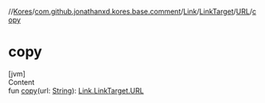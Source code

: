 //[Kores](../../../../index.md)/[com.github.jonathanxd.kores.base.comment](../../../index.md)/[Link](../../index.md)/[LinkTarget](../index.md)/[URL](index.md)/[copy](copy.md)



# copy  
[jvm]  
Content  
fun [copy](copy.md)(url: [String](https://kotlinlang.org/api/latest/jvm/stdlib/kotlin/-string/index.html)): [Link.LinkTarget.URL](index.md)  



